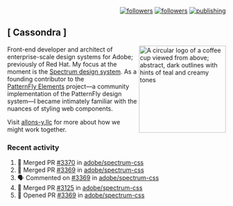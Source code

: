 <p align="right"><a rel="me" href="https://front-end.social/@castastrophe">
    <img alt="followers" title="Follow me on Mastodon" src="https://img.shields.io/mastodon/follow/109297102751309835?domain=https%3A%2F%2Ffront-end.social&label=Follow&logo=mastodon&logoColor=white&style=for-the-badge&labelColor=008080&color=006969"/></a>
  <a href="https://codepen.io/castastrophe/">
    <img alt="followers" title="Follow me on CodePen" src="https://img.shields.io/badge/23-1?color=640464&labelColor=7c007c&style=for-the-badge&logo=codepen&label=Follow"/></a>
<a href="https://castastrophe.medium.com/">
    <img alt="publishing" title="View articles on Medium" src="https://img.shields.io/badge/107-1?color=666&labelColor=444&label=subscribe&logo=medium&logoColor=white&style=for-the-badge"/></a>
</p>

## [&nbsp;Cassondra&nbsp;]

<img align="right" src="https://github-production-user-asset-6210df.s3.amazonaws.com/1840295/253016758-ba468774-1cd3-42c2-8f43-947b5eeb5edf.png" height="200" alt="A circular logo of a coffee cup viewed from above; abstract, dark outlines with hints of teal and creamy tones">

Front-end developer and architect of enterprise-scale design systems for Adobe; previously of Red Hat. My focus at the moment is the [Spectrum design system](https://github.com/adobe/spectrum-css). As a founding contributor to the [PatternFly&nbsp;Elements](https://github.com/patternfly/patternfly-elements) project&mdash;a community implementation of the PatternFly design system&mdash;I became intimately familiar with the nuances of styling web components.

Visit [allons-y.llc](http://allons-y.llc/) for more about how we might work together.

### Recent activity

<!--START_SECTION:activity-->
1. 🎉 Merged PR [#3370](https://github.com/adobe/spectrum-css/pull/3370) in [adobe/spectrum-css](https://github.com/adobe/spectrum-css)
2. 🎉 Merged PR [#3369](https://github.com/adobe/spectrum-css/pull/3369) in [adobe/spectrum-css](https://github.com/adobe/spectrum-css)
3. 🗣 Commented on [#3369](https://github.com/adobe/spectrum-css/pull/3369#issuecomment-2457572452) in [adobe/spectrum-css](https://github.com/adobe/spectrum-css)
4. 🎉 Merged PR [#3125](https://github.com/adobe/spectrum-css/pull/3125) in [adobe/spectrum-css](https://github.com/adobe/spectrum-css)
5. 💪 Opened PR [#3369](https://github.com/adobe/spectrum-css/pull/3369) in [adobe/spectrum-css](https://github.com/adobe/spectrum-css)
<!--END_SECTION:activity-->
